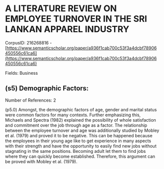 # A LITERATURE REVIEW ON EMPLOYEE TURNOVER IN THE SRI LANKAN APPAREL INDUSTRY

CorpusID: 216268816 - [https://www.semanticscholar.org/paper/a936f1cab700c53f3a4dcbf78906450556c61ca6](https://www.semanticscholar.org/paper/a936f1cab700c53f3a4dcbf78906450556c61ca6)

Fields: Business

## (s5) Demographic Factors:
Number of References: 2

(p5.0) Amongst, the demographic factors of age, gender and marital status were common factors for many contexts. Further emphasizing this, Michaels and Spectra (1982) explained the possibility of whole satisfaction and commitment over the job through age as a factor. The relationship between the employee turnover and age was additionally studied by Mobley et al. (1979) and proved it to be negative. This can be happened because the employees in their young age like to get experience in many aspects with their strength and have the opportunity to easily find new jobs without stagnating in the same positions. Becoming adult let them to find jobs where they can quickly become established. Therefore, this argument can be proved with Mobley et al. (1979).
